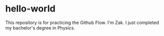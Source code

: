 # hello-world
This repository is for practicing the Github Flow.
I'm Zak.
I just completed my bachelor's degree in Physics.
